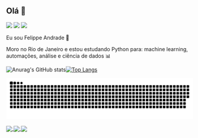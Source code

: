## Olá 👋

<a href="https://instagram.com/felippe_menezes" target="_blank"><img src="https://img.shields.io/badge/-Instagram-%23E4405F?style=for-the-badge&logo=instagram&logoColor=white" target="_blank"></a>
<a href = "mailto:4drade@gmail.com"><img src="https://img.shields.io/badge/Gmail-D14836?style=for-the-badge&logo=gmail&logoColor=white" target="_blank"></a>
<a href="https://www.linkedin.com/in/felippe-menezes-615436237/" target="_blank"><img src="https://img.shields.io/badge/-LinkedIn-%230077B5?style=for-the-badge&logo=linkedin&logoColor=white" target="_blank"></a>   
</div>

<p>Eu sou Felippe Andrade 🧑

Moro no Rio de Janeiro e estou estudando Python para: machine learning, automações, análise e ciência de dados 📊</p>

![Anurag's GitHub stats](https://github-readme-stats.vercel.app/api?username=l0p0v&show_icons=true&theme=dark&count_private=True&include_all_commits=True&custom_title=Felippe's+GitHub+Stats&line_height=24)[![Top Langs](https://github-readme-stats.vercel.app/api/top-langs/?username=l0p0v&layout=compact&theme=dark&langs_count=8)](https://github.com/anuraghazra/github-readme-stats)

![Snake animation](https://github.com/l0p0v/l0p0v/blob/output/github-contribution-grid-snake.svg)

<a href="https://github.com/l0p0v/Formacao-Cientista-de-Dados">
  <img align="center" src="https://github-readme-stats.vercel.app/api/pin/?username=l0p0v&repo=Formacao-Cientista-de-Dados&theme=dark" />
</a>
<a href="https://github.com/l0p0v/Projetos">
  <img align="center" src="https://github-readme-stats.vercel.app/api/pin/?username=l0p0v&repo=Projetos&theme=dark" />
</a>
<a href="https://github.com/l0p0v/cursopython">
  <img align="center" src="https://github-readme-stats.vercel.app/api/pin/?username=l0p0v&repo=cursopython&theme=dark" />
</a>
